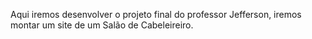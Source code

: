 Aqui iremos desenvolver o projeto final do professor Jefferson, iremos montar um site de um Salão de Cabeleireiro.

